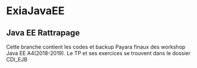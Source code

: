 # ExiaJavaEE
## Java EE Rattrapage

Cette branche contient les codes et backup Payara finaux des workshop Java EE A4(2018-2019).
Le TP et ses exercices se trouvent dans le dossier CDI_EJB
